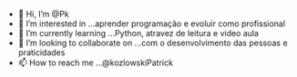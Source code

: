 - 👋 Hi, I’m @Pk
- 👀 I’m interested in ...aprender programação e evoluir como profissional
- 🌱 I’m currently learning ...Python, atravez de leitura e video aula
- 💞️ I’m looking to collaborate on ...com o desenvolvimento das pessoas e praticidades
- 📫 How to reach me ...@kozlowskiPatrick

<!---
P6t4i0k/P6t4i0k is a ✨ special ✨ repository because its `README.md` (this file) appears on your GitHub profile.
You can click the Preview link to take a look at your changes.
--->
